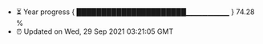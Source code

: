 - ⏳ Year progress { ██████████████████████▁▁▁▁▁▁▁▁ } 74.28 %
- ⏰ Updated on Wed, 29 Sep 2021 03:21:05 GMT


